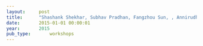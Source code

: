 ```yaml
---
layout:     post
title:      "Shashank Shekhar, Subhav Pradhan, Fangzhou Sun, , Annirudha Gokhale, and Abhishek Dubey. Empowering the next generation city-scale smart systemsempowering the next generation city-scale smart systems. In Workshops on Dynamic Data Driven Applications Systems(DDDAS) In conjunction with 22nd International Conference on High Performance Computing (HiPC). 2015."
date:       2015-01-01 00:00:01
year:       2015
pub_type:       workshops
---
```

